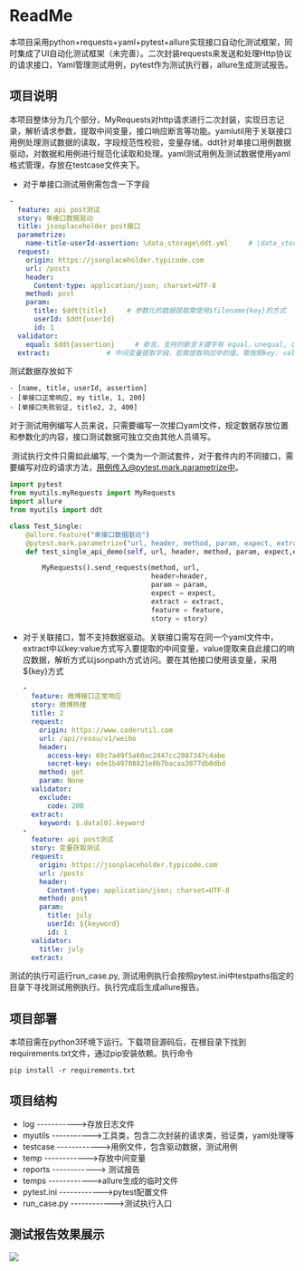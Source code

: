 
# ReadMe

​       本项目采用python+requests+yaml+pytest+allure实现接口自动化测试框架，同时集成了UI自动化测试框架（未完善）。二次封装requests来发送和处理Http协议的请求接口，Yaml管理测试用例，pytest作为测试执行器，allure生成测试报告。

 ## 项目说明

   本项目整体分为几个部分，MyRequests对http请求进行二次封装，实现日志记录，解析请求参数，提取中间变量，接口响应断言等功能。yamlutil用于关联接口用例处理测试数据的读取，字段规范性校验，变量存储。ddt针对单接口用例数据驱动，对数据和用例进行规范化读取和处理。yaml测试用例及测试数据使用yaml格式管理，存放在testcase文件夹下。

* 对于单接口测试用例需包含一下字段

```yaml
-  
  feature: api post测试
  story: 单接口数据驱动
  title: jsonplaceholder post接口
  parametrize: 
    name-title-userId-assertion: \data_storage\ddt.yml     # \data_storage\ddt.yml为数据存储位置。文件需存放在testcase目录下。name-title-userId-assertion 代表测试数据中参数化的字段，需一一对应
  request:
    origin: https://jsonplaceholder.typicode.com      
    url: /posts
    header:
      Content-type: application/json; charset=UTF-8   
    method: post
    param: 
      title: $ddt{title}     # 参数化的数据提取需使用$filename{key}的方式
      userId: $ddt{userId}
      id: 1
  validator:
    equal: $ddt{assertion}     # 断言。支持的断言关键字有 equal，unequal, contain，exclude
  extract:              # 中间变量提取字段，若需提取响应中的值，需按照key: value的方式编写
```

测试数据存放如下

```yam
- [name, title, userId, assertion]
- [单接口正常响应, my title, 1, 200]
- [单接口失败验证, title2, 2, 400]
```

​      对于测试用例编写人员来说，只需要编写一次接口yaml文件，规定数据存放位置和参数化的内容，接口测试数据可独立交由其他人员填写。

​     测试执行文件只需如此编写, 一个类为一个测试套件，对于套件内的不同接口，需要编写对应的请求方法，用例传入@pytest.mark.parametrize中。

```python
import pytest
from myutils.myRequests import MyRequests
import allure
from myutils import ddt

class Test_Single:
    @allure.feature("单接口数据驱动")
    @pytest.mark.parametrize("url, header, method, param, expect, extract, feature, story",ddt.read_testcase("json_get_test.yml"))
    def test_single_api_demo(self, url, header, method, param, expect,extract, feature, story ,cleanup):

        MyRequests().send_requests(method, url,
                                   header=header,
                                   param = param,
                                   expect = expect,
                                   extract = extract,
                                   feature = feature,
                                   story = story)
```



* 对于关联接口，暂不支持数据驱动。关联接口需写在同一个yaml文件中，extract中以key:value方式写入要提取的中间变量，value提取来自此接口的响应数据，解析方式以jsonpath方式访问。要在其他接口使用该变量，采用${key}方式

  ```yaml
  -
    feature: 微博接口正常响应
    story: 微博热搜
    title: 2
    request:
      origin: https://www.coderutil.com
      url: /api/resou/v1/weibo
      header:
        access-key: 69c7a49f5a60ac2447cc2087347c4abe
        secret-key: ede1b49708821e0b7bacaa3077db0dbd
      method: get
      param: None
    validator:
      exclude:
        code: 200
    extract:
      keyword: $.data[0].keyword
  -
    feature: api post测试
    story: 变量获取测试
    request:
      origin: https://jsonplaceholder.typicode.com
      url: /posts
      header:
        Content-type: application/json; charset=UTF-8
      method: post
      param:
        title: july
        userId: ${keyword}
        id: 1
    validator:
      title: july
    extract:
  ```

  

测试的执行可运行run_case.py, 测试用例执行会按照pytest.ini中testpaths指定的目录下寻找测试用例执行。执行完成后生成allure报告。

## 项目部署

本项目需在python3环境下运行。下载项目源码后，在根目录下找到requirements.txt文件，通过pip安装依赖。执行命令

```pyt
pip install -r requirements.txt
```

## 项目结构

* log                       ----------->存放日志文件
* myutils                ----------->工具类，包含二次封装的请求类，验证类，yaml处理等
* testcase              ------------>用例文件，包含驱动数据，测试用例
* temp                   ------------>存放中间变量
* reports                ------------> 测试报告
* temps                 ------------>allure生成的临时文件
* pytest.ini             ------------>pytest配置文件
* run_case.py       ------------>测试执行入口

## 测试报告效果展示



![](E:\WorkPlace\pytest-course\report.png)
